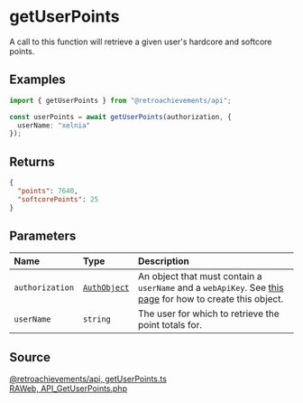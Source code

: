 # getUserPoints

A call to this function will retrieve a given user's hardcore and softcore points.

## Examples

```ts
import { getUserPoints } from "@retroachievements/api";

const userPoints = await getUserPoints(authorization, {
  userName: "xelnia"
});
```

## Returns

```json
{
  "points": 7640,
  "softcorePoints": 25
}
```

## Parameters

| Name            | Type                                        | Description                                                                                                                  |
| :-------------- | :------------------------------------------ | :--------------------------------------------------------------------------------------------------------------------------- |
| `authorization` | [`AuthObject`](/v1/data-models/auth-object) | An object that must contain a `userName` and a `webApiKey`. See [this page](/getting-started) for how to create this object. |
| `userName`      | `string`                                    | The user for which to retrieve the point totals for.                                                                         |

## Source

[@retroachievements/api, getUserPoints.ts](https://github.dev/retroachievements/retroachievements-api-js/blob/main/src/user/getUserPoints.ts)  
[RAWeb, API_GetUserPoints.php](https://github.dev/RetroAchievements/RAWeb/blob/master/public/API/API_GetUserPoints.php)
